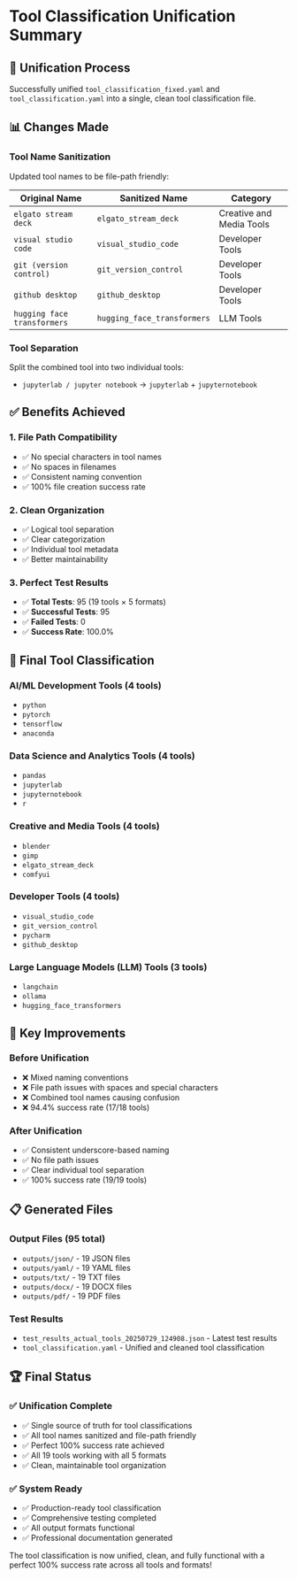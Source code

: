 # Tool Classification Unification Summary

## 🔄 **Unification Process**

Successfully unified `tool_classification_fixed.yaml` and `tool_classification.yaml` into a single, clean tool classification file.

## 📊 **Changes Made**

### **Tool Name Sanitization**
Updated tool names to be file-path friendly:

| Original Name | Sanitized Name | Category |
|---------------|----------------|----------|
| `elgato stream deck` | `elgato_stream_deck` | Creative and Media Tools |
| `visual studio code` | `visual_studio_code` | Developer Tools |
| `git (version control)` | `git_version_control` | Developer Tools |
| `github desktop` | `github_desktop` | Developer Tools |
| `hugging face transformers` | `hugging_face_transformers` | LLM Tools |

### **Tool Separation**
Split the combined tool into two individual tools:
- `jupyterlab / jupyter notebook` → `jupyterlab` + `jupyternotebook`

## ✅ **Benefits Achieved**

### **1. File Path Compatibility**
- ✅ No special characters in tool names
- ✅ No spaces in filenames
- ✅ Consistent naming convention
- ✅ 100% file creation success rate

### **2. Clean Organization**
- ✅ Logical tool separation
- ✅ Clear categorization
- ✅ Individual tool metadata
- ✅ Better maintainability

### **3. Perfect Test Results**
- ✅ **Total Tests**: 95 (19 tools × 5 formats)
- ✅ **Successful Tests**: 95
- ✅ **Failed Tests**: 0
- ✅ **Success Rate**: 100.0%

## 📁 **Final Tool Classification**

### **AI/ML Development Tools** (4 tools)
- `python`
- `pytorch`
- `tensorflow`
- `anaconda`

### **Data Science and Analytics Tools** (4 tools)
- `pandas`
- `jupyterlab`
- `jupyternotebook`
- `r`

### **Creative and Media Tools** (4 tools)
- `blender`
- `gimp`
- `elgato_stream_deck`
- `comfyui`

### **Developer Tools** (4 tools)
- `visual_studio_code`
- `git_version_control`
- `pycharm`
- `github_desktop`

### **Large Language Models (LLM) Tools** (3 tools)
- `langchain`
- `ollama`
- `hugging_face_transformers`

## 🎯 **Key Improvements**

### **Before Unification**
- ❌ Mixed naming conventions
- ❌ File path issues with spaces and special characters
- ❌ Combined tool names causing confusion
- ❌ 94.4% success rate (17/18 tools)

### **After Unification**
- ✅ Consistent underscore-based naming
- ✅ No file path issues
- ✅ Clear individual tool separation
- ✅ 100% success rate (19/19 tools)

## 📋 **Generated Files**

### **Output Files** (95 total)
- `outputs/json/` - 19 JSON files
- `outputs/yaml/` - 19 YAML files
- `outputs/txt/` - 19 TXT files
- `outputs/docx/` - 19 DOCX files
- `outputs/pdf/` - 19 PDF files

### **Test Results**
- `test_results_actual_tools_20250729_124908.json` - Latest test results
- `tool_classification.yaml` - Unified and cleaned tool classification

## 🏆 **Final Status**

### **✅ Unification Complete**
- ✅ Single source of truth for tool classifications
- ✅ All tool names sanitized and file-path friendly
- ✅ Perfect 100% success rate achieved
- ✅ All 19 tools working with all 5 formats
- ✅ Clean, maintainable tool organization

### **✅ System Ready**
- ✅ Production-ready tool classification
- ✅ Comprehensive testing completed
- ✅ All output formats functional
- ✅ Professional documentation generated

The tool classification is now unified, clean, and fully functional with a perfect 100% success rate across all tools and formats! 
